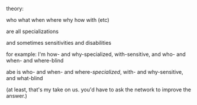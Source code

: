 theory:

who what when where why how with (etc)

are all specializations

and sometimes sensitivities and disabilities

for example: I'm how- and why-specialized, with-sensitive, and who- and when- and where-blind

abe is who- and when- and where-*specialized*, with- and why-sensitive, and what-blind

(at least, that's my take on us. you'd have to ask the network to improve the answer.)
